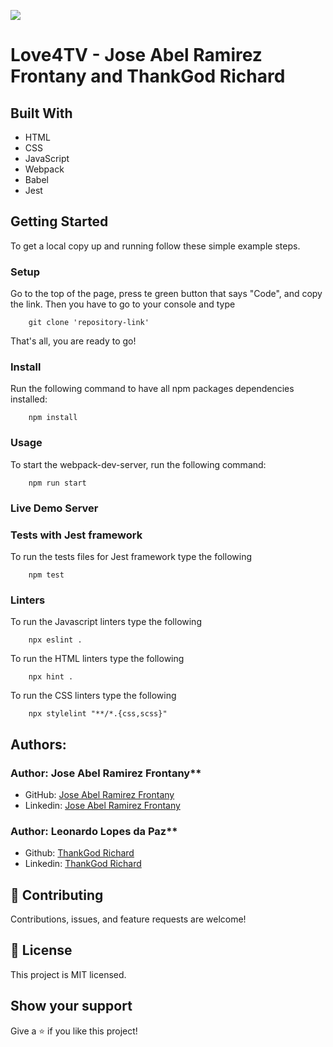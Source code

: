![](https://img.shields.io/badge/Microverse-blueviolet)

# Love4TV - Jose Abel Ramirez Frontany and ThankGod Richard

<!-- ![screenshot](./app_screenshot.png) -->

## Built With

- HTML
- CSS
- JavaScript
- Webpack
- Babel
- Jest

## Getting Started

To get a local copy up and running follow these simple example steps.

### Setup

Go to the top of the page, press te green button that says "Code", and copy the link. Then you have to go to your console and type

```
    git clone 'repository-link'
```

That's all, you are ready to go!

### Install

Run the following command to have all npm packages dependencies installed:

```
    npm install
```

### Usage

To start the webpack-dev-server, run the following command:

```
    npm run start
```

### Live Demo Server

<!-- - [live-version]() -->

### Tests with Jest framework

To run the tests files for Jest framework type the following

```
    npm test
```

### Linters

To run the Javascript linters type the following

```
    npx eslint .
```

To run the HTML linters type the following

```
    npx hint .

```

To run the CSS linters type the following

```
    npx stylelint "**/*.{css,scss}"
```

## Authors:

### Author: Jose Abel Ramirez Frontany\*\*

- GitHub: [Jose Abel Ramirez Frontany](https://github.com/jose-Abel)
- Linkedin: [Jose Abel Ramirez Frontany](https://www.linkedin.com/in/jose-abel-ramirez-frontany-7674a842/)

### Author: Leonardo Lopes da Paz\*\*

- Github: [ThankGod Richard](http://github.com/thankgodr)
- Linkedin: [ThankGod Richard](http://linkedin.com/in/thankgodr)

## 🤝 Contributing

Contributions, issues, and feature requests are welcome!

## 📝 License

This project is MIT licensed.

## Show your support

Give a ⭐️ if you like this project!
